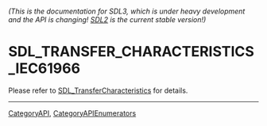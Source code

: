 ###### (This is the documentation for SDL3, which is under heavy development and the API is changing! [SDL2](https://wiki.libsdl.org/SDL2/) is the current stable version!)
# SDL_TRANSFER_CHARACTERISTICS_IEC61966

Please refer to [SDL_TransferCharacteristics](SDL_TransferCharacteristics) for details.

----
[CategoryAPI](CategoryAPI), [CategoryAPIEnumerators](CategoryAPIEnumerators)

